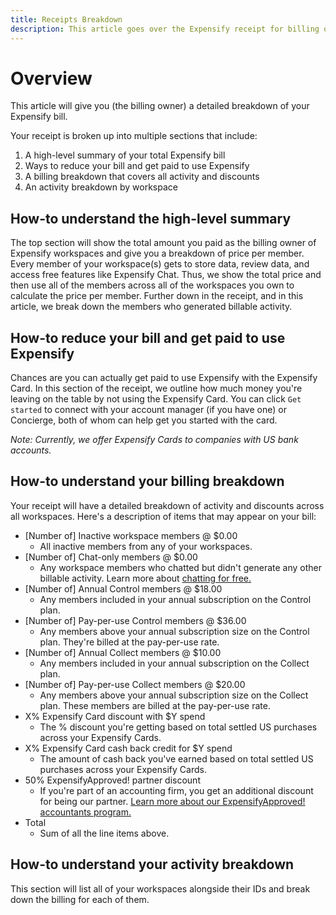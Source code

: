 ```yaml
---
title: Receipts Breakdown
description: This article goes over the Expensify receipt for billing owners.
---
```


# Overview
This article will give you (the billing owner) a detailed breakdown of your Expensify bill. 

Your receipt is broken up into multiple sections that include:
1. A high-level summary of your total Expensify bill
2. Ways to reduce your bill and get paid to use Expensify
3. A billing breakdown that covers all activity and discounts
4. An activity breakdown by workspace

## How-to understand the high-level summary
The top section will show the total amount you paid as the billing owner of Expensify workspaces and give you a breakdown of price per member. Every member of your workspace(s) gets to store data, review data, and access free features like Expensify Chat. Thus, we show the total price and then use all of the members across all of the workspaces you own to calculate the price per member. Further down in the receipt, and in this article, we break down the members who generated billable activity.

## How-to reduce your bill and get paid to use Expensify
Chances are you can actually get paid to use Expensify with the Expensify Card. In this section of the receipt, we outline how much money you're leaving on the table by not using the Expensify Card. You can click `Get started` to connect with your account manager (if you have one) or Concierge, both of whom can help get you started with the card.  

_Note: Currently, we offer Expensify Cards to companies with US bank accounts._ 

## How-to understand your billing breakdown 
Your receipt will have a detailed breakdown of activity and discounts across all workspaces. Here's a description of items that may appear on your bill:
- [Number of] Inactive workspace members @ $0.00
  - All inactive members from any of your workspaces.
- [Number of] Chat-only members @ $0.00 
  - Any workspace members who chatted but didn't generate any other billable activity. Learn more about [chatting for free.](https://help.expensify.com/articles/new-expensify/chat/Introducing-Expensify-Chat) 
- [Number of] Annual Control members @ $18.00
  - Any members included in your annual subscription on the Control plan. 
- [Number of] Pay-per-use Control members @ $36.00
  - Any members above your annual subscription size on the Control plan. They're billed at the pay-per-use rate. 
- [Number of] Annual Collect members @ $10.00
  - Any members included in your annual subscription on the Collect plan. 
- [Number of] Pay-per-use Collect members @ $20.00
  - Any members above your annual subscription size on the Collect plan. These members are billed at the pay-per-use rate.
- X% Expensify Card discount with $Y spend
  - The % discount you're getting based on total settled US purchases across your Expensify Cards.
- X% Expensify Card cash back credit for $Y spend
  - The amount of cash back you've earned based on total settled US purchases across your Expensify Cards.
- 50% ExpensifyApproved! partner discount
  - If you're part of an accounting firm, you get an additional discount for being our partner. [Learn more about our ExpensifyApproved! accountants program.](https://use.expensify.com/accountants-program) 
- Total 
  - Sum of all the line items above.
                                                                                                                                                                                                                                                                    
## How-to understand your activity breakdown
This section will list all of your workspaces alongside their IDs and break down the billing for each of them.     
